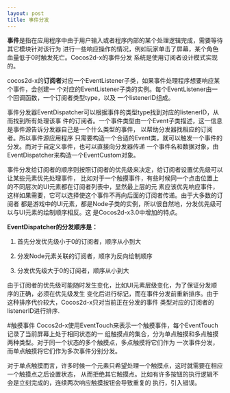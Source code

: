 ```yaml
---
layout: post
title: 事件分发
---
```

**事件**是指在应用程序中由于用户输入或者程序内部的某个处理逻辑完成，需要等待其它模块针对该行为
进行一些响应操作的情况，例如玩家单击了屏幕，某个角色血量低于0时触发死亡。Cocos2d-x的事件分发
系统是使用订阅者设计模式实现的。

cocos2d-x的**订阅者**对应一个EventListener子类，如果事件处理程序想要响应某个事件，会创建一
个对应的EventListener子类的实例。每个EventListener由一个回调函数，一个订阅者类型type，以及
一个listenerID组成。

事件分发器EventDispatcher可以根据事件的类型type找到对应的listenerID，从而找到所有处理该事
件的订阅者。一个事件类型由一个Event子类描述，这一信息是事件源告诉分发器自己是一个什么类型的事件，
以帮助分发器找相应的订阅者。所以事件源应用程序
只需要构造一个合适的Event类，就可以触发一个事件的分发。而对于自定义事件，也可以直接向分发器传递
一个事件名和数据对象，由EventDispatcher来构造一个EventCustom对象。

事件分发给订阅者的顺序则按照订阅者的优先级来决定，给订阅者设置优先级可以让某些元素优先处理事件，
比如对于一个触摸事件，有些时候同一个点击位置上的不同层次的UI元素都在订阅者列表中，显然最上层的元
素应该优先响应事件，这样如果需要，它可以选择使这个事件不再向后面的订阅者传递。由于大多数的订阅者
都是游戏中的UI元素，都是Node子类的实例，所以很自然地，分发优先级可以与UI元素的绘制顺序相反。这
是Cocos2d-x3.0中增加的特点。

**EventDispatcher的分发顺序是：**

1. 首先分发优先级小于0的订阅者，顺序从小到大

2. 分发Node元素关联的订阅者，顺序为反向绘制顺序

3. 分发优先级大于0的订阅者，顺序从小到大

由于订阅者的优先级可能随时发生变化，比如UI元素层级变化，为了保证分发顺序的正确，必须在优先级发生
变化后进行标记，而在事件分发前重新排序。由于这种排序代价较大，Cocos2d-x只对当前正在分发的事件
类型对应的订阅者的listenerID进行排序.

#触摸事件
Cocos2d-x使用EventTouch来表示一个触摸事件，每个EventTouch记录了当前屏幕上处于相同状态的一
组触摸点的集合，分为单点触摸和多点触摸两种类型。对于同一个状态的多个触摸点，多点触摸将它们作为
一次事件分发，而单点触摸将它们作为多次事件分别分发。

对于单点触摸而言，许多时候一个元素只希望处理一个触摸点，这时就需要在相应一个触摸点之后设置状态，
从而拒绝其它触摸点。比如有许多按钮的执行逻辑不会是立刻完成的，连续两次响应触摸按钮会导致重复的
执行，引入错误。
